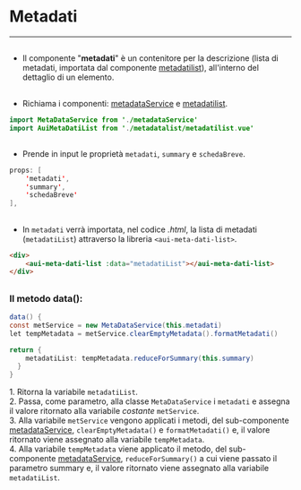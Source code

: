 # Metadati  

<hr>  

##

- Il componente "**metadati**" è un contenitore per la descrizione (lista di metadati, importata dal componente [metadatilist](metadatilist.md)), all'interno del dettaglio di un elemento.  

##

- Richiama i componenti: [metadataService](metadataService.md) e [metadatilist](metadatilist.md).  

```java
import MetaDataService from './metadataService'
import AuiMetaDatiList from './metadatalist/metadatilist.vue'
```
##

- Prende in input le proprietà ```metadati```, ```summary``` e ```schedaBreve```.  

```java
props: [
    'metadati',
    'summary',
    'schedaBreve'
],
```
##

- In ```metadati``` verrà importata, nel codice *.html*, la lista di metadati (```metadatiList```) attraverso la libreria ```<aui-meta-dati-list>```.  

```html
<div>
	<aui-meta-dati-list :data="metadatiList"></aui-meta-dati-list>
</div>
```
##

### Il metodo data():  

```java
data() {
const metService = new MetaDataService(this.metadati)
let tempMetadata = metService.clearEmptyMetadata().formatMetadati()

return {
	metadatiList: tempMetadata.reduceForSummary(this.summary)
  }
}
```  
<div id="elenco">
1. Ritorna la variabile <code>metadatiList</code>.
</div>
<div id="elenco">
2. Passa, come parametro, alla classe <code>MetaDataService</code> i <code>metadati</code>  e assegna il valore ritornato alla variabile <i>costante</i>  <code>metService</code>.  
</div>
<div id="elenco">
3. Alla variabile <code>metService</code> vengono applicati i metodi, del sub-componente <a href="metadataService.md">metadataService</a>, <code>clearEmptyMetadata()</code> e <code>formatMetadati()</code> e, il valore ritornato viene assegnato alla variabile <code>tempMetadata</code>.
</div>
<div id="elenco">
4. Alla variabile <code>tempMetadata</code> viene applicato il metodo, del sub-componente <a href="metadataService.md">metadataService</a>, <code>reduceForSummary()</code> a cui viene passato il parametro summary e, il valore ritornato viene assegnato alla variabile <code>metadatiList</code>.
</div>